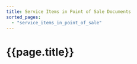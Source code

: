 ```yaml
---
title: Service Items in Point of Sale Documents
sorted_pages:
  - "service_items_in_point_of_sale"
---
```

# {{page.title}}
